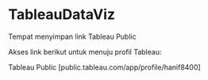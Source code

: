 # TableauDataViz

Tempat menyimpan link Tableau Public

Akses link berikut untuk menuju profil Tableau:

Tableau Public [public.tableau.com/app/profile/hanif8400]
